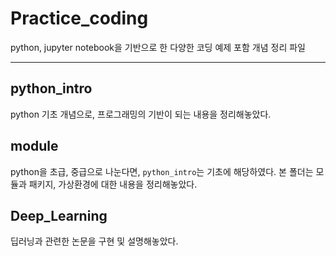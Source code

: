 # Practice_coding
python, jupyter notebook을 기반으로 한 다양한 코딩 예제 포함 개념 정리 파일

---
## python_intro
python 기초 개념으로, 프로그래밍의 기반이 되는 내용을 정리해놓았다.

## module
python을 초급, 중급으로 나눈다면, `python_intro`는 기초에 해당하였다. 본 폴더는 모듈과 패키지, 가상환경에 대한 내용을 정리해놓았다.

## Deep_Learning
딥러닝과 관련한 논문을 구현 및 설명해놓았다.
